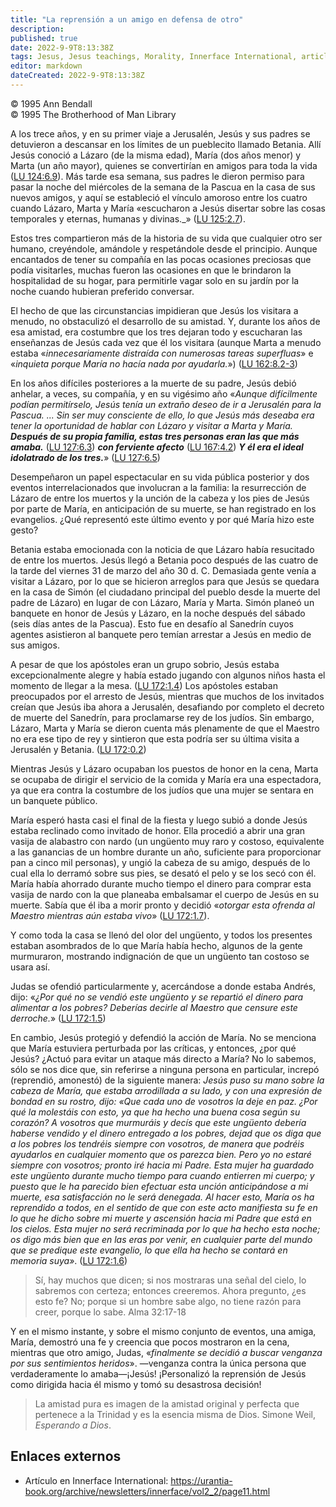 ```yaml
---
title: "La reprensión a un amigo en defensa de otro"
description: 
published: true
date: 2022-9-9T8:13:38Z
tags: Jesus, Jesus teachings, Morality, Innerface International, article
editor: markdown
dateCreated: 2022-9-9T8:13:38Z
---
```


<p class="v-card v-sheet theme--light grey lighten-3 px-2">© 1995 Ann Bendall<br>© 1995 The Brotherhood of Man Library</p>

A los trece años, y en su primer viaje a Jerusalén, Jesús y sus padres se detuvieron a descansar en los límites de un pueblecito llamado Betania. Allí Jesús conoció a Lázaro (de la misma edad), María (dos años menor) y Marta (un año mayor), quienes se convertirían en amigos para toda la vida ([LU 124:6.9](/es/The_Urantia_Book/124#p6_9)). Más tarde esa semana, sus padres le dieron permiso para pasar la noche del miércoles de la semana de la Pascua en la casa de sus nuevos amigos, y aquí se estableció el vínculo amoroso entre los cuatro cuando Lázaro, Marta y María «escucharon a Jesús disertar sobre las cosas temporales y eternas, humanas y divinas._» ([LU 125:2.7](/es/The_Urantia_Book/125#p2_7)).

Estos tres compartieron más de la historia de su vida que cualquier otro ser humano, creyéndole, amándole y respetándole desde el principio. Aunque encantados de tener su compañía en las pocas ocasiones preciosas que podía visitarles, muchas fueron las ocasiones en que le brindaron la hospitalidad de su hogar, para permitirle vagar solo en su jardín por la noche cuando hubieran preferido conversar.

El hecho de que las circunstancias impidieran que Jesús los visitara a menudo, no obstaculizó el desarrollo de su amistad. Y, durante los años de esa amistad, era costumbre que los tres dejaran todo y escucharan las enseñanzas de Jesús cada vez que él los visitara (aunque Marta a menudo estaba «_innecesariamente distraída con numerosas tareas superfluas_» e «_inquieta porque María no hacía nada por ayudarla._») ([LU 162:8.2-3](/es/The_Urantia_Book/162#p8_2))

En los años difíciles posteriores a la muerte de su padre, Jesús debió anhelar, a veces, su compañía, y en su vigésimo año «_Aunque difícilmente podían permitírselo, Jesús tenía un extraño deseo de ir a Jerusalén para la Pascua. ... Sin ser muy consciente de ello, lo que Jesús más deseaba era tener la oportunidad de hablar con Lázaro y visitar a Marta y María._ ***Después de su propia familia, estas tres personas eran las que más amaba.*** ([LU 127:6.3](/es/The_Urantia_Book/127#p6_3)) ***con ferviente afecto*** ([LU 167:4.2](/es/The_Urantia_Book/167#p4_2)) ***Y él era el ideal idolatrado de los tres.***» ([LU 127:6.5](/es/The_Urantia_Book/127#p6_5))

Desempeñaron un papel espectacular en su vida pública posterior y dos eventos interrelacionados que involucran a la familia: la resurrección de Lázaro de entre los muertos y la unción de la cabeza y los pies de Jesús por parte de María, en anticipación de su muerte, se han registrado en los evangelios. ¿Qué representó este último evento y por qué María hizo este gesto?

Betania estaba emocionada con la noticia de que Lázaro había resucitado de entre los muertos. Jesús llegó a Betania poco después de las cuatro de la tarde del viernes 31 de marzo del año 30 d. C. Demasiada gente venía a visitar a Lázaro, por lo que se hicieron arreglos para que Jesús se quedara en la casa de Simón (el ciudadano principal del pueblo desde la muerte del padre de Lázaro) en lugar de con Lázaro, María y Marta. Simón planeó un banquete en honor de Jesús y Lázaro, en la noche después del sábado (seis días antes de la Pascua). Esto fue en desafío al Sanedrín cuyos agentes asistieron al banquete pero temían arrestar a Jesús en medio de sus amigos.

A pesar de que los apóstoles eran un grupo sobrio, Jesús estaba excepcionalmente alegre y había estado jugando con algunos niños hasta el momento de llegar a la mesa. ([LU 172:1.4](/es/The_Urantia_Book/172#p1_4)) Los apóstoles estaban preocupados por el arresto de Jesús, mientras que muchos de los invitados creían que Jesús iba ahora a Jerusalén, desafiando por completo el decreto de muerte del Sanedrín, para proclamarse rey de los judíos. Sin embargo, Lázaro, Marta y María se dieron cuenta más plenamente de que el Maestro no era ese tipo de rey y sintieron que esta podría ser su última visita a Jerusalén y Betania. ([LU 172:0.2](/es/The_Urantia_Book/172#p0_2))

Mientras Jesús y Lázaro ocupaban los puestos de honor en la cena, Marta se ocupaba de dirigir el servicio de la comida y María era una espectadora, ya que era contra la costumbre de los judíos que una mujer se sentara en un banquete público.

María esperó hasta casi el final de la fiesta y luego subió a donde Jesús estaba reclinado como invitado de honor. Ella procedió a abrir una gran vasija de alabastro con nardo (un ungüento muy raro y costoso, equivalente a las ganancias de un hombre durante un año, suficiente para proporcionar pan a cinco mil personas), y ungió la cabeza de su amigo, después de lo cual ella lo derramó sobre sus pies, se desató el pelo y se los secó con él. María había ahorrado durante mucho tiempo el dinero para comprar esta vasija de nardo con la que planeaba embalsamar el cuerpo de Jesús en su muerte. Sabía que él iba a morir pronto y decidió «_otorgar esta ofrenda al Maestro mientras aún estaba vivo_» ([LU 172:1.7](/es/The_Urantia_Book/172#p1_7)).

Y como toda la casa se llenó del olor del ungüento, y todos los presentes estaban asombrados de lo que María había hecho, algunos de la gente murmuraron, mostrando indignación de que un ungüento tan costoso se usara así.

Judas se ofendió particularmente y, acercándose a donde estaba Andrés, dijo: «_¿Por qué no se vendió este ungüento y se repartió el dinero para alimentar a los pobres? Deberías decirle al Maestro que censure este derroche._» ([LU 172:1.5](/es/The_Urantia_Book/172#p1_5))

En cambio, Jesús protegió y defendió la acción de María. No se menciona que María estuviera perturbada por las críticas, y entonces, ¿por qué Jesús? ¿Actuó para evitar un ataque más directo a María? No lo sabemos, sólo se nos dice que, sin referirse a ninguna persona en particular, increpó (reprendió, amonestó) de la siguiente manera: _Jesús puso su mano sobre la cabeza de María, que estaba arrodillada a su lado, y con una expresión de bondad en su rostro, dijo: «Que cada uno de vosotros la deje en paz. ¿Por qué la molestáis con esto, ya que ha hecho una buena cosa según su corazón? A vosotros que murmuráis y decís que este ungüento debería haberse vendido y el dinero entregado a los pobres, dejad que os diga que a los pobres los tendréis siempre con vosotros, de manera que podréis ayudarlos en cualquier momento que os parezca bien. Pero yo no estaré siempre con vosotros; pronto iré hacia mi Padre. Esta mujer ha guardado este ungüento durante mucho tiempo para cuando entierren mi cuerpo; y puesto que le ha parecido bien efectuar esta unción anticipándose a mi muerte, esa satisfacción no le será denegada. Al hacer esto, María os ha reprendido a todos, en el sentido de que con este acto manifiesta su fe en lo que he dicho sobre mi muerte y ascensión hacia mi Padre que está en los cielos. Esta mujer no será recriminada por lo que ha hecho esta noche; os digo más bien que en las eras por venir, en cualquier parte del mundo que se predique este evangelio, lo que ella ha hecho se contará en memoria suya»_. ([LU 172:1.6](/es/The_Urantia_Book/172#p1_6)) 

> Sí, hay muchos que dicen; si nos mostraras una señal del cielo, lo sabremos con certeza; entonces creeremos. Ahora pregunto, ¿es esto fe? No; porque si un hombre sabe algo, no tiene razón para creer, porque lo sabe.
> Alma 32:17-18

Y en el mismo instante, y sobre el mismo conjunto de eventos, una amiga, María, demostró una fe y creencia que pocos mostraron en la cena, mientras que otro amigo, Judas, «_finalmente se decidió a buscar venganza por sus sentimientos heridos_». —venganza contra la única persona que verdaderamente lo amaba—¡Jesús! ¡Personalizó la reprensión de Jesús como dirigida hacia él mismo y tomó su desastrosa decisión!

> La amistad pura es imagen de la amistad original y perfecta que pertenece a la Trinidad y es la esencia misma de Dios.
> Simone Weil, _Esperando a Dios_.

## Enlaces externos

- Artículo en Innerface International: https://urantia-book.org/archive/newsletters/innerface/vol2_2/page11.html


